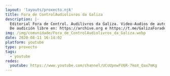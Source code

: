 ```yaml
---
layout: 'layouts/proxecto.njk'
title: Fora de ControlAudiolivros da Galiza
description: |-
  Editorial Fora de Control. Audilivros da Galiza. Video-Audios de autoxestión, autoedición galega dende abaixo, dende o povo para o povo, en prol das nosas letras e da arte propia, baixo licenza livre (CC), empregando como soportes de difusión ferramentas da comunidade informática, cultura libre, así como outras RRSS públicas
  De audición libre en: https://archive.org e https://t.me/GalizaForadeControl
img: /img/comunidade/Fora_de_ControlAudiolivros_da_Galiza.webp
date: 2020-08-11 16:14:02
platform: youtube
type: proxecto
tags:
  - youtube
redes:
  youtube: https://www.youtube.com/channel/UCoUpnwFV6R-7koX_Oax7mKg
---
```

